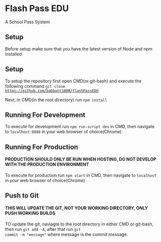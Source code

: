 # Flash Pass EDU

A School Pass System

## Setup

Before setup make sure that you have the latest version of Node and npm installed

## Setup

To setup the repository first open CMD(or git-bash) and execute the following command
<code>git clone https://github.com/babbott1000/flashPassEDU</code>

Next, in CMD(in the root directory) run <code>npm install</code>

## Running For Development

To execute for development run <code>npm run-script dev</code> in CMD, then navigate to <code>localhost:8080</code> in your web browser of choice(Chrome)

## Running For Production

#### **PRODUCTION SHOULD ONLY BE RUN WHEN HOSTING, DO NOT DEVELOP WITH THE PRODUCTION ENVIRONMENT**

To execute for production run <code>npm start</code> in CMD, then navigate to <code>localhost</code> in your web browser of choice(Chrome)

## Push to Git

#### **THIS WILL UPDATE THE GIT, NOT YOUR WORKING DIRECTORY, ONLY PUSH WORKING BUILDS**

TO update the git, naviagte to the root directory in either CMD or git-bash, then run <code>git add -A</code>, after that run <code>git commit -m "message"</code> where message is the commit message. 
